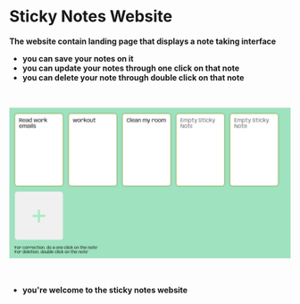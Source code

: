 # Sticky Notes Website

<b>The website contain landing page that displays a note taking interface</b>

- <b>you can save your notes on it</b>
- <b>you can update your notes through one click on that note</b>
- <b>you can delete your note through double click on that note</b>

<br>
 
![website page](images/stickynote.PNG)

<br>

- <b>you're welcome to the sticky notes website</b>
